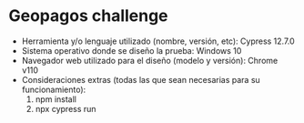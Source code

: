 # Geopagos challenge
- Herramienta y/o lenguaje utilizado (nombre, versión, etc): Cypress 12.7.0
- Sistema operativo donde se diseño la prueba: Windows 10
- Navegador web utilizado para el diseño (modelo y versión): Chrome v110
- Consideraciones extras (todas las que sean necesarias para su funcionamiento): 
  1. npm install 
  2. npx cypress run
